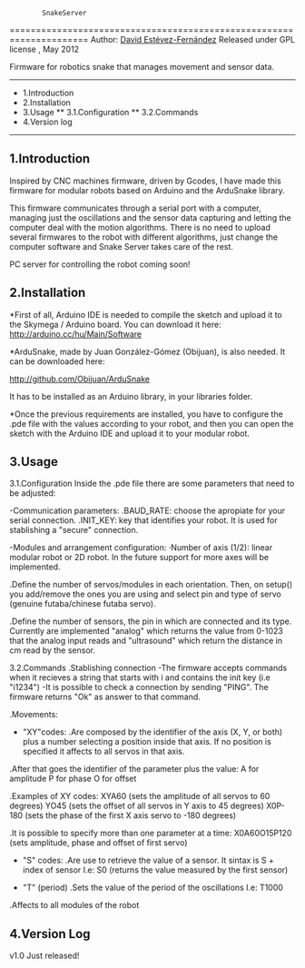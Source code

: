 
			SnakeServer
=====================================================================
  Author: [David Estévez-Fernández](http://github.com/David-Estevez)
  Released under GPL license , May 2012



Firmware for robotics snake that manages movement and sensor data.

---------------------------------------------------------------------

* 1.Introduction
* 2.Installation
* 3.Usage
	** 3.1.Configuration
	** 3.2.Commands
* 4.Version log

----------------------------------------------------------------------


1.Introduction
----------------------------------------------------------------------
Inspired by CNC machines firmware, driven by Gcodes, I have made this
firmware for modular robots based on Arduino and the ArduSnake library.

This firmware communicates through a serial port with a computer, 
managing just the oscillations and the sensor data capturing and 
letting the computer deal with the motion algorithms. There is no need
to upload several firmwares to the robot with different algorithms, 
just change the computer software and Snake Server takes care of the rest.

PC server for controlling the robot coming soon!

2.Installation
------------------------------------------------------------------------
*First of all, Arduino IDE is needed to compile the sketch and upload it 
to the Skymega / Arduino board. You can download it here:
http://arduino.cc/hu/Main/Software

*ArduSnake, made by Juan González-Gómez (Obijuan), is also needed. It can
be downloaded here:

http://github.com/Obijuan/ArduSnake

It has to be installed as an Arduino library, in your libraries folder.

*Once the previous requirements are installed, you have to configure the
.pde file with the values according to your robot, and then you can open
the sketch with the Arduino IDE and upload it to your modular robot.

3.Usage
------------------------------------------------------------------------
3.1.Configuration
Inside the .pde file there are some parameters that need to be adjusted:

-Communication parameters:
.BAUD_RATE: choose the apropiate for your serial connection.
.INIT_KEY: key that identifies your robot. It is used for stablishing a
"secure" connection.


-Modules and arrangement configuration:
·Number of axis (1/2): linear modular robot or 2D robot. In the future
support for more axes will be implemented. 

.Define the number of servos/modules in each orientation. Then,
on setup() you add/remove the ones you are using and select pin and type 
of servo (genuine futaba/chinese futaba servo).

.Define the number of sensors, the pin in which are connected and its
type. Currently are implemented "analog" which returns the value from
0-1023 that the analog input reads and "ultrasound" which return the 
distance in cm read by the sensor.

3.2.Commands
.Stablishing connection
-The firmware accepts commands when it recieves a string that starts with
i and contains the init key (i.e "i1234")
-It is possible to check a connection by sending "PING". The firmware 
returns "Ok" as answer to that command.

.Movements:

- "XY"codes:
.Are composed by the identifier of the axis (X, Y, or both) plus a number
selecting a position inside that axis. If no position is specified it
affects to all servos in that axis.

.After that goes the identifier of the parameter plus the value:
	A for amplitude
	P for phase
	O for offset

.Examples of XY codes:
	XYA60 (sets the amplitude of all servos to 60 degrees)
	YO45 (sets the offset of all servos in Y axis to 45 degrees)
	X0P-180 (sets the phase of the first X axis servo to -180 degrees)

.It is possible to specify more than one parameter at a time:
	X0A60O15P120 (sets amplitude, phase and offset of first servo)

- "S" codes:
.Are use to retrieve the value of a sensor. It sintax is S + index of sensor
I.e:
	S0 (returns the value measured by the first sensor)

- "T" (period)
.Sets the value of the period of the oscillations
I.e:
	T1000 

.Affects to all modules of the robot
  
4.Version Log
------------------------------------------------------------------------

v1.0 Just released!
